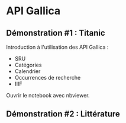 # API Gallica

## Démonstration #1 : Titanic

Introduction à l'utilisation des API Gallica :
- SRU
- Catégories
- Calendrier
- Occurrences de recherche
- IIIF

Ouvrir le notebook avec nbviewer. 

## Démonstration #2 : Littérature
